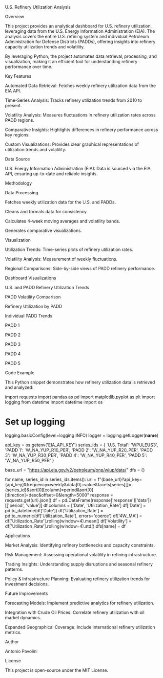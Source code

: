 U.S. Refinery Utilization Analysis

Overview

This project provides an analytical dashboard for U.S. refinery utilization, leveraging data from the U.S. Energy Information Administration (EIA). The analysis covers the entire U.S. refining system and individual Petroleum Administration for Defense Districts (PADDs), offering insights into refinery capacity utilization trends and volatility.

By leveraging Python, the project automates data retrieval, processing, and visualization, making it an efficient tool for understanding refinery performance over time.

Key Features

Automated Data Retrieval: Fetches weekly refinery utilization data from the EIA API.

Time-Series Analysis: Tracks refinery utilization trends from 2010 to present.

Volatility Analysis: Measures fluctuations in refinery utilization rates across PADD regions.

Comparative Insights: Highlights differences in refinery performance across key regions.

Custom Visualizations: Provides clear graphical representations of utilization trends and volatility.

Data Source

U.S. Energy Information Administration (EIA): Data is sourced via the EIA API, ensuring up-to-date and reliable insights.

Methodology

Data Processing

Fetches weekly utilization data for the U.S. and PADDs.

Cleans and formats data for consistency.

Calculates 4-week moving averages and volatility bands.

Generates comparative visualizations.

Visualization

Utilization Trends: Time-series plots of refinery utilization rates.

Volatility Analysis: Measurement of weekly fluctuations.

Regional Comparisons: Side-by-side views of PADD refinery performance.

Dashboard Visualizations

U.S. and PADD Refinery Utilization Trends



PADD Volatility Comparison



Refinery Utilization by PADD



Individual PADD Trends

PADD 1


PADD 2


PADD 3


PADD 4


PADD 5


Code Example

This Python snippet demonstrates how refinery utilization data is retrieved and analyzed:

import requests
import pandas as pd
import matplotlib.pyplot as plt
import logging
from datetime import datetime
import os

# Set up logging
logging.basicConfig(level=logging.INFO)
logger = logging.getLogger(__name__)

api_key = os.getenv('EIA_API_KEY')
series_ids = {
    'U.S. Total': 'WPULEUS3',
    'PADD 1': 'W_NA_YUP_R10_PER',
    'PADD 2': 'W_NA_YUP_R20_PER',
    'PADD 3': 'W_NA_YUP_R30_PER',
    'PADD 4': 'W_NA_YUP_R40_PER',
    'PADD 5': 'W_NA_YUP_R50_PER'
}

base_url = "https://api.eia.gov/v2/petroleum/pnp/wiup/data/"
dfs = {}

for name, series_id in series_ids.items():
    url = f"{base_url}?api_key={api_key}&frequency=weekly&data[0]=value&facets[series][]={series_id}&sort[0][column]=period&sort[0][direction]=desc&offset=0&length=5000"
    response = requests.get(url).json()
    df = pd.DataFrame(response['response']['data'])[['period', 'value']]
    df.columns = ['Date', 'Utilization_Rate']
    df['Date'] = pd.to_datetime(df['Date'])
    df['Utilization_Rate'] = pd.to_numeric(df['Utilization_Rate'], errors='coerce')
    df['4W_MA'] = df['Utilization_Rate'].rolling(window=4).mean()
    df['Volatility'] = df['Utilization_Rate'].rolling(window=4).std()
    dfs[name] = df

Applications

Market Analysis: Identifying refinery bottlenecks and capacity constraints.

Risk Management: Assessing operational volatility in refining infrastructure.

Trading Insights: Understanding supply disruptions and seasonal refinery patterns.

Policy & Infrastructure Planning: Evaluating refinery utilization trends for investment decisions.

Future Improvements

Forecasting Models: Implement predictive analytics for refinery utilization.

Integration with Crude Oil Prices: Correlate refinery utilization with oil market dynamics.

Expanded Geographical Coverage: Include international refinery utilization metrics.

Author

Antonio Pavolini

License

This project is open-source under the MIT License.
